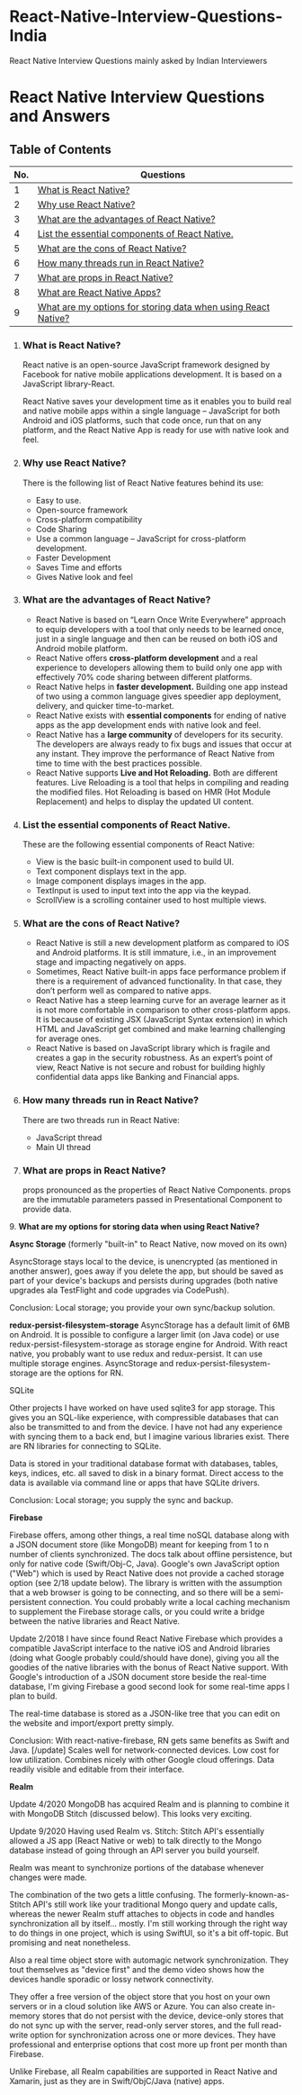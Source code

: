 # React-Native-Interview-Questions-India
React Native Interview Questions mainly asked by Indian Interviewers

# React Native Interview Questions and Answers

## Table of Contents

| No. | Questions                                                                                                    |
| --- | ------------------------------------------------------------------------------------------------------------ |
| 1   | [What is React Native?](#1)                                                              |
| 2   | [Why use React Native?](#why-use-react-native)                                                               |
| 3   | [What are the advantages of React Native?](#what-are-the-advantages-of-react-native)                         |
| 4   | [List the essential components of React Native.](#list-the-essential-components-of-react-native)             |
| 5   | [What are the cons of React Native?](#what-are-the-cones-of-react-native)                                    |
| 6   | [How many threads run in React Native?](#how-many-threads-run-in-react-native)                               |
| 7   | [What are props in React Native?](#what-are-props-in-react-native)                                           |
| 8   | [What are React Native Apps?](#what-are-react-native-apps)                                                   |
| 9   | [What are my options for storing data when using React Native?](#9)

<a name="1"></a>
1. ### What is React Native?

    React native is an open-source JavaScript framework designed by Facebook for native mobile applications development. It is based on a JavaScript library-React.
    
    React Native saves your development time as it enables you to build real and native mobile apps within a single language – JavaScript for both Android and iOS platforms, such that code once, run that on any platform, and the React Native App is ready for use with native look and feel.

3. ### Why use React Native?

    There is the following list of React Native features behind its use:
    - Easy to use.
    - Open-source framework
    - Cross-platform compatibility
    - Code Sharing
    - Use a common language – JavaScript for cross-platform development.
    - Faster Development
    - Saves Time and efforts
    - Gives Native look and feel

4. ### What are the advantages of React Native?

    - React Native is based on “Learn Once Write Everywhere” approach to equip developers with a tool that only needs to be learned once, just in a single language and then can be reused on both iOS and Android mobile platform.
    - React Native offers **cross-platform development** and a real experience to developers allowing them to build only one app with effectively 70% code sharing between different platforms.
    - React Native helps in **faster development.** Building one app instead of two using a common language gives speedier app deployment, delivery, and quicker time-to-market.
    - React Native exists with **essential components** for ending of native apps as the app development ends with native look and feel.
    - React Native has a **large community** of developers for its security. The developers are always ready to fix bugs and issues that occur at any instant. They improve the performance of React Native from time to time with the best practices possible.
    - React Native supports **Live and Hot Reloading.** Both are different features. Live Reloading is a tool that helps in compiling and reading the modified files. Hot Reloading is based on HMR (Hot Module Replacement) and helps to display the updated UI content.

5. ### List the essential components of React Native.

    These are the following essential components of React Native:

    - View is the basic built-in component used to build UI.
    - Text component displays text in the app.
    - Image component displays images in the app.
    - TextInput is used to input text into the app via the keypad.
    - ScrollView is a scrolling container used to host multiple views.

6. ### What are the cons of React Native?

    - React Native is still a new development platform as compared to iOS and Android platforms. It is still immature, i.e., in an improvement stage and impacting negatively on apps.
    - Sometimes, React Native built-in apps face performance problem if there is a requirement of advanced functionality. In that case, they don’t perform well as compared to native apps.
    - React Native has a steep learning curve for an average learner as it is not more comfortable in comparison to other cross-platform apps. It is because of existing JSX (JavaScript Syntax extension) in which HTML and JavaScript get combined and make learning challenging for average ones.
    - React Native is based on JavaScript library which is fragile and creates a gap in the security robustness. As an expert’s point of view, React Native is not secure and robust for building highly confidential data apps like Banking and Financial apps.

7. ### How many threads run in React Native?

    There are two threads run in React Native:

    - JavaScript thread
    - Main UI thread

8. ### What are props in React Native?

    props pronounced as the properties of React Native Components. props are the immutable parameters passed in Presentational Component to provide data.

<a name="9"> </a>
9. **What are my options for storing data when using React Native?**

**Async Storage** (formerly "built-in" to React Native, now moved on its own)

AsyncStorage stays local to the device, is unencrypted (as mentioned in another answer), goes away if you delete the app, but should be saved as part of your device's backups and persists during upgrades (both native upgrades ala TestFlight and code upgrades via CodePush).

Conclusion: Local storage; you provide your own sync/backup solution.

**redux-persist-filesystem-storage**
AsyncStorage has a default limit of 6MB on Android. It is possible to configure a larger limit (on Java code) or use redux-persist-filesystem-storage as storage engine for Android.
With react native, you probably want to use redux and redux-persist. It can use multiple storage engines. AsyncStorage and redux-persist-filesystem-storage are the options for RN.

SQLite

Other projects I have worked on have used sqlite3 for app storage. This gives you an SQL-like experience, with compressible databases that can also be transmitted to and from the device. I have not had any experience with syncing them to a back end, but I imagine various libraries exist. There are RN libraries for connecting to SQLite.

Data is stored in your traditional database format with databases, tables, keys, indices, etc. all saved to disk in a binary format. Direct access to the data is available via command line or apps that have SQLite drivers.

Conclusion: Local storage; you supply the sync and backup.

**Firebase**

Firebase offers, among other things, a real time noSQL database along with a JSON document store (like MongoDB) meant for keeping from 1 to n number of clients synchronized. The docs talk about offline persistence, but only for native code (Swift/Obj-C, Java). Google's own JavaScript option ("Web") which is used by React Native does not provide a cached storage option (see 2/18 update below). The library is written with the assumption that a web browser is going to be connecting, and so there will be a semi-persistent connection. You could probably write a local caching mechanism to supplement the Firebase storage calls, or you could write a bridge between the native libraries and React Native.

Update 2/2018 I have since found React Native Firebase which provides a compatible JavaScript interface to the native iOS and Android libraries (doing what Google probably could/should have done), giving you all the goodies of the native libraries with the bonus of React Native support. With Google's introduction of a JSON document store beside the real-time database, I'm giving Firebase a good second look for some real-time apps I plan to build.

The real-time database is stored as a JSON-like tree that you can edit on the website and import/export pretty simply.

Conclusion: With react-native-firebase, RN gets same benefits as Swift and Java. [/update] Scales well for network-connected devices. Low cost for low utilization. Combines nicely with other Google cloud offerings. Data readily visible and editable from their interface.

**Realm**

Update 4/2020 MongoDB has acquired Realm and is planning to combine it with MongoDB Stitch (discussed below). This looks very exciting.

Update 9/2020 Having used Realm vs. Stitch: Stitch API's essentially allowed a JS app (React Native or web) to talk directly to the Mongo database instead of going through an API server you build yourself.

Realm was meant to synchronize portions of the database whenever changes were made.

The combination of the two gets a little confusing. The formerly-known-as-Stitch API's still work like your traditional Mongo query and update calls, whereas the newer Realm stuff attaches to objects in code and handles synchronization all by itself... mostly. I'm still working through the right way to do things in one project, which is using SwiftUI, so it's a bit off-topic. But promising and neat nonetheless.

Also a real time object store with automagic network synchronization. They tout themselves as "device first" and the demo video shows how the devices handle sporadic or lossy network connectivity.

They offer a free version of the object store that you host on your own servers or in a cloud solution like AWS or Azure. You can also create in-memory stores that do not persist with the device, device-only stores that do not sync up with the server, read-only server stores, and the full read-write option for synchronization across one or more devices. They have professional and enterprise options that cost more up front per month than Firebase.

Unlike Firebase, all Realm capabilities are supported in React Native and Xamarin, just as they are in Swift/ObjC/Java (native) apps.


